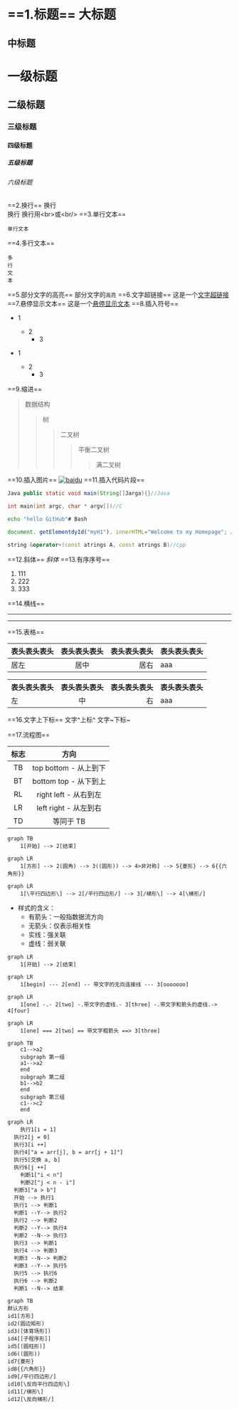 ==1.标题==
大标题
===

中标题
---

# 一级标题

## 二级标题

### 三级标题

#### 四级标题

##### 五级标题

###### 六级标题

==2.换行==
换行<br>换行
换行用\<br>或\<br/>
==3.单行文本==

    单行文本
==4.多行文本==

    多
    行
    文
    本
==5.部分文字的高亮==
部分文字的`高亮`
==6.文字超链接==
这是一个[文字超链接](https://www.baidu.com)
==7.悬停显示文本==
这是一个[悬停显示文本](https://www.baidu.com "悬停显示")
==8.插入符号==

* 1
  * 2
    * 3

* 1
  * 2
    * 3

==9.缩进==
>数据结构
>>树
>>>二叉树
>>>>平衡二叉树
>>>>>满二叉树

==10.插入图片==
[![baidu](http://www.baidu.com/img/bdlogo.gif "百度logo")](http://baidu.com)
==11.插入代码片段==

```java
Java public static void main(String[]Jarga){}//Java
```

```c
int main(int argc, char * argv[])//C
```

```bash
echo "hello GitHub"# Bash
```

```javascript
document. getElementdyId("myH1"). innerHTML="Welcome to my Homepage"; //javascript
```

```cpp
string &operator+(const atrings A, const atrings B)//cpp
```

==12.斜体==
*斜体*
==13.有序序号==

1. 111
2. 222
3. 333

==14.横线==

---
***
==15.表格==

 | 表头表头表头 | 表头表头表头 | 表头表头表头 | 表头表头表头 |
 | ------------ | :----------: | -----------: | ------------ |
 | 居左         |     居中     |         居右 | aaa          |

<table>
<tr><th align="left">表头表头表头</th><th>表头表头表头</th><th>表头表头表头</th><th>表头表头表头</th></tr>
<tr><td align="left">左</td><td align="center">中</td><td align="right">右</td><td>aaa</td></tr>
</table>

==16.文字上下标==
文字^上标^
文字~下标~

==17.流程图==

| 标志 |         方向          |
| :--: | :-------------------: |
|  TB  | top bottom - 从上到下 |
|  BT  | bottom top - 从下到上 |
|  RL  | right left - 从右到左 |
|  LR  | left right - 从左到右 |
|  TD  |       等同于 TB       |

```mermaid
graph TB
    1[开始] --> 2[结束]
```

```mermaid
graph LR
    1[方形] --> 2(圆角) --> 3((圆形)) --> 4>非对称] --> 5{菱形} --> 6{{六角形}}
```

```mermaid
graph LR
    1[\平行四边形\] --> 2[/平行四边形/] --> 3[/梯形\] --> 4[\梯形/]
```

* 样式的含义：
  * 有箭头：一般指数据流方向
  * 无箭头：仅表示相关性
  * 实线：强关联
  * 虚线：弱关联

```mermaid
graph LR
    1[开始] --> 2[结束]
```

```mermaid
graph LR
    1[begin] --- 2[end] -- 带文字的无向连接线 --- 3[ooooooo]
```

```mermaid
graph LR
    1[one] -.- 2[two] -.带文字的虚线.- 3[three] -.带文字和箭头的虚线.-> 4[four]
```

```mermaid
graph LR
    1[one] === 2[two] == 带文字粗箭头 ==> 3[three]
```

```mermaid
graph TB
    c1-->a2
    subgraph 第一组
    a1-->a2
    end
    subgraph 第二组
    b1-->b2
    end
    subgraph 第三组
    c1-->c2
    end
```

```mermaid
graph LR
    执行1[i = 1]
  执行2[j = 0]
  执行3[i ++]
  执行4["a = arr[j], b = arr[j + 1]"]
  执行5[交换 a, b]
  执行6[j ++]
    判断1["i < n"]
    判断2["j < n - i"]
  判断3["a > b"]
  开始 --> 执行1
  执行1 --> 判断1
  判断1 --Y--> 执行2
  执行2 --> 判断2
  判断2 --Y--> 执行4
  判断2 --N--> 执行3
  执行3 --> 判断1
  执行4 --> 判断3
  判断3 --N--> 判断2
  判断3 --Y--> 执行5
  执行5 --> 执行6
  执行6 --> 判断2
  判断1 --N--> 结束
```

```mermaid
graph TB
默认方形
id1[方形]
id2(圆边矩形)
id3([体育场形])
id4[[子程序形]]
id5[(圆柱形)]
id6((圆形))
id7{菱形}
id8{{六角形}}
id9[/平行四边形/]
id10[\反向平行四边形\]
id11[/梯形\]
id12[\反向梯形/]
```
